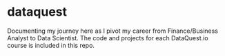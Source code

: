 # dataquest

Documenting my journey here as I pivot my career from Finance/Business Analyst to Data Scientist. The code and projects for each DataQuest.io course is included in this repo.
